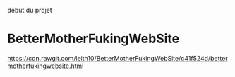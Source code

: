 debut du projet 
# BetterMotherFukingWebSite
https://cdn.rawgit.com/leith10/BetterMotherFukingWebSite/c41f524d/bettermotherfukingwebsite.html

